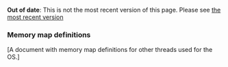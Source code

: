 <span class="warnings">**Out of date**: This is not the most recent version of this page. Please see [the most recent version](y)</span>
### Memory map definitions

[A document with memory map definitions for other threads used for the OS.]
